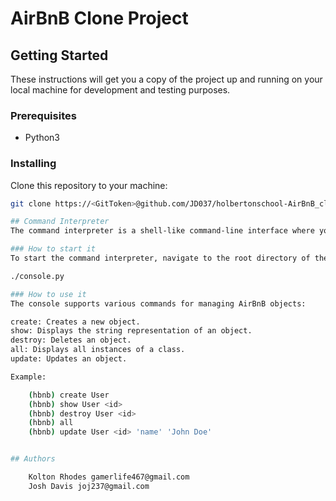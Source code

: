 # AirBnB Clone Project
 
## Getting Started

These instructions will get you a copy of the project up and running on your local machine for development and testing purposes.

### Prerequisites

- Python3

### Installing

Clone this repository to your machine:

```bash
git clone https://<GitToken>@github.com/JD037/holbertonschool-AirBnB_clone.git

## Command Interpreter
The command interpreter is a shell-like command-line interface where you can manipulate and manage your AirBnB objects.

### How to start it
To start the command interpreter, navigate to the root directory of the repository and run:

./console.py

### How to use it
The console supports various commands for managing AirBnB objects:

create: Creates a new object.
show: Displays the string representation of an object.
destroy: Deletes an object.
all: Displays all instances of a class.
update: Updates an object.

Example:

    (hbnb) create User
    (hbnb) show User <id>
    (hbnb) destroy User <id>
    (hbnb) all
    (hbnb) update User <id> 'name' 'John Doe'


## Authors

    Kolton Rhodes gamerlife467@gmail.com
    Josh Davis joj237@gmail.com